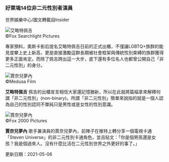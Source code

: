 ### 好萊塢14位非二元性別者演員

世界娛樂中心/圖文轉載自Insider

![艾略特佩吉](https://cdn.wowscreen.com.tw/uploadfile/202105/goods_025302_336990.jpg)  
©Fox Searchlight Pictures

專家預料，奧斯卡影后提名艾略特佩吉日前的正式出櫃，不僅讓LGBTQ+族群的能見度攀上史上新高，更是直接激勵這群長期被社會框架與傳統性別束縛的族群獲得更多正面肯定。而除了佩吉跨出這一大步，底下還有多位名人也都曾公開自己「非二元性別」的身分。

![賈奈兒夢內](https://cdn.wowscreen.com.tw/uploadfile/202105/goods_025302_336988.jpg)  
©Medusa Film

**艾略特佩吉** 佩吉的出櫃宣言相信大家還記憶猶新，所以在此就將篇幅拿來解釋何謂「非二元性別」(non-binary)。所謂「非二元性別」簡單來說指的就是一個人認為自己的性別認同不單純只是男性或是女性的性別意識。

![賈奈兒夢內](https://cdn.wowscreen.com.tw/uploadfile/202105/goods_025302_336991.jpg)  
©Fox 2000 Pictures

**賈奈兒夢內** 歌手兼演員的賈奈兒夢內，前陣子在推特上轉分享一個電視卡通「Steven Universe」的非二元性別卡通角色，並且貼文：「你是個男孩還是女孩？我是個過來人。沒有什麼比活在二元性別世界之外更好的事了。」

更新日期：2021-05-06